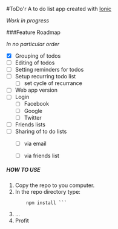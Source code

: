 #ToDo'r
A to do list app created with [Ionic](http://www.ionicframework.com)

*Work in progress*

###Feature Roadmap

*In no particular order*

* [x] Grouping of todos
* [ ] Editing of todos
* [ ] Setting reminders for todos
* [ ] Setup recurring todo list
	* [ ] set cycle of recurrance
* [ ] Web app version
* [ ] Login
	* [ ] Facebook
	* [ ] Google
	* [ ] Twitter
* [ ] Friends lists	
* [ ] Sharing of to do lists
	* [ ] via email
	* [ ] via friends list 

	
	
##### HOW TO USE
1. Copy the repo to you computer.
2. In the repo directory type: 
	```
		npm install ```
3. ...
4. Profit